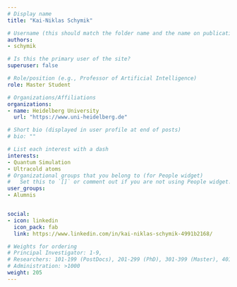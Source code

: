```yaml
---
# Display name
title: "Kai-Niklas Schymik"

# Username (this should match the folder name and the name on publications)
authors:
- schymik

# Is this the primary user of the site?
superuser: false

# Role/position (e.g., Professor of Artificial Intelligence)
role: Master Student

# Organizations/Affiliations
organizations:
- name: Heidelberg University
  url: "https://www.uni-heidelberg.de"

# Short bio (displayed in user profile at end of posts)
# bio: ""

# List each interest with a dash
interests:
- Quantum Simulation
- Ultracold atoms
# Organizational groups that you belong to (for People widget)
#   Set this to `[]` or comment out if you are not using People widget.
user_groups:
- Alumnis


social:
- icon: linkedin
  icon_pack: fab
  link: https://www.linkedin.com/in/kai-niklas-schymik-4991b2168/

# Weights for ordering
# Principal Investigator: 1-9,
# Researchers: 101-199 (PostDocs), 201-299 (PhD), 301-399 (Master), 401-499 (Bachelor)
# Administration: >1000
weight: 205
---
```

